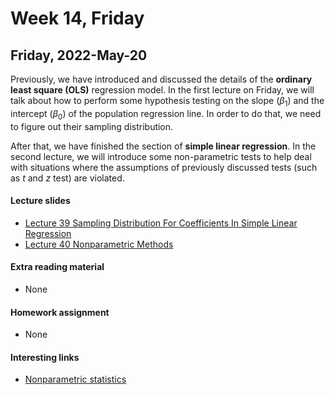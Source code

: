 # Week 14, Friday


## Friday, 2022-May-20
Previously, we have introduced and discussed the details of the __ordinary least square (OLS)__ regression model. In the first lecture on Friday, we will talk about how to perform some hypothesis testing on the slope ($\beta_1$) and the intercept ($\beta_0$) of the population regression line. In order to do that, we need to figure out their sampling distribution.

After that, we have finished the section of __simple linear regression__. In the second lecture, we will introduce some non-parametric tests to help deal with situations where the assumptions of previously discussed tests (such as $t$ and $z$ test) are violated.

#### Lecture slides
- [Lecture 39 Sampling Distribution For Coefficients In Simple Linear Regression](/lecture_slides/Lecture_39_Sampling_Distribution_For_Coefficients_In_Simple_Linear_Regression_handout.pdf)
- [Lecture 40 Nonparametric Methods](/lecture_slides/Lecture_40_Nonparametric_Methods_handout.pdf)

#### Extra reading material
- None

#### Homework assignment
- None

#### Interesting links
- [Nonparametric statistics](http://en.wikipedia.org/wiki/Nonparametric_statistics)

